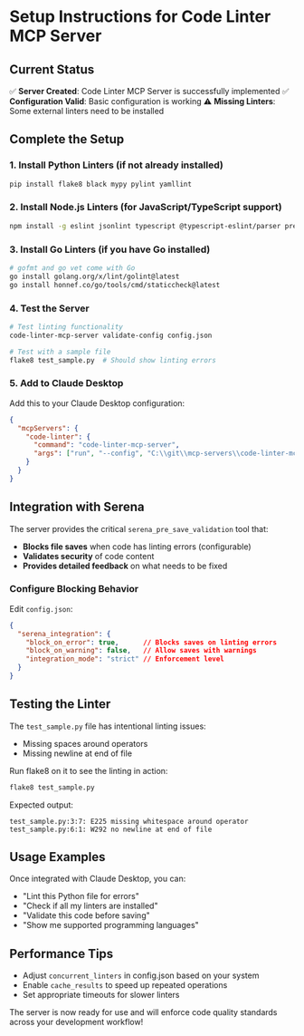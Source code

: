 # Setup Instructions for Code Linter MCP Server

## Current Status
✅ **Server Created**: Code Linter MCP Server is successfully implemented
✅ **Configuration Valid**: Basic configuration is working
⚠️ **Missing Linters**: Some external linters need to be installed

## Complete the Setup

### 1. Install Python Linters (if not already installed)
```bash
pip install flake8 black mypy pylint yamllint
```

### 2. Install Node.js Linters (for JavaScript/TypeScript support)
```bash
npm install -g eslint jsonlint typescript @typescript-eslint/parser prettier
```

### 3. Install Go Linters (if you have Go installed)
```bash
# gofmt and go vet come with Go
go install golang.org/x/lint/golint@latest
go install honnef.co/go/tools/cmd/staticcheck@latest
```

### 4. Test the Server
```bash
# Test linting functionality
code-linter-mcp-server validate-config config.json

# Test with a sample file
flake8 test_sample.py  # Should show linting errors
```

### 5. Add to Claude Desktop
Add this to your Claude Desktop configuration:
```json
{
  "mcpServers": {
    "code-linter": {
      "command": "code-linter-mcp-server",
      "args": ["run", "--config", "C:\\git\\mcp-servers\\code-linter-mcp-server\\config.json"]
    }
  }
}
```

## Integration with Serena

The server provides the critical `serena_pre_save_validation` tool that:
- **Blocks file saves** when code has linting errors (configurable)
- **Validates security** of code content
- **Provides detailed feedback** on what needs to be fixed

### Configure Blocking Behavior
Edit `config.json`:
```json
{
  "serena_integration": {
    "block_on_error": true,      // Blocks saves on linting errors
    "block_on_warning": false,   // Allow saves with warnings  
    "integration_mode": "strict" // Enforcement level
  }
}
```

## Testing the Linter

The `test_sample.py` file has intentional linting issues:
- Missing spaces around operators
- Missing newline at end of file

Run flake8 on it to see the linting in action:
```bash
flake8 test_sample.py
```

Expected output:
```
test_sample.py:3:7: E225 missing whitespace around operator
test_sample.py:6:1: W292 no newline at end of file
```

## Usage Examples

Once integrated with Claude Desktop, you can:
- "Lint this Python file for errors"
- "Check if all my linters are installed" 
- "Validate this code before saving"
- "Show me supported programming languages"

## Performance Tips

- Adjust `concurrent_linters` in config.json based on your system
- Enable `cache_results` to speed up repeated operations
- Set appropriate timeouts for slower linters

The server is now ready for use and will enforce code quality standards across your development workflow!
